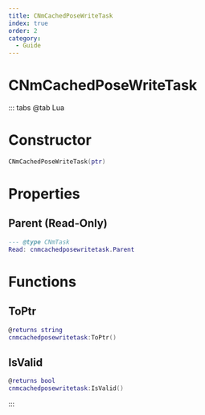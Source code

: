 ```yaml
---
title: CNmCachedPoseWriteTask
index: true
order: 2
category:
  - Guide
---
```


# CNmCachedPoseWriteTask

::: tabs
@tab Lua
# Constructor
```lua
CNmCachedPoseWriteTask(ptr)
```
# Properties
## Parent (Read-Only)
```lua
--- @type CNmTask
Read: cnmcachedposewritetask.Parent
```
# Functions
## ToPtr
```lua
@returns string
cnmcachedposewritetask:ToPtr()
```
## IsValid
```lua
@returns bool
cnmcachedposewritetask:IsValid()
```

:::